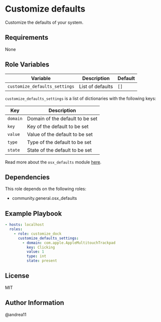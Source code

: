 # Customize defaults

Customize the defaults of your system.

## Requirements

None

## Role Variables

| Variable                      | Description      | Default |
| ----------------------------- | ---------------- | ------- |
| `customize_defaults_settings` | List of defaults | `[]`    |

`customize_defaults_settings` is a list of dictionaries with the following keys:

| Key      | Description                     |
| -------- | ------------------------------- |
| `domain` | Domain of the default to be set |
| `key`    | Key of the default to be set    |
| `value`  | Value of the default to be set  |
| `type`   | Type of the default to be set   |
| `state`  | State of the default to be set  |

Read more about the `osx_defaults` module [here](https://docs.ansible.com/ansible/latest/collections/community/general/osx_defaults_module.html).

## Dependencies

This role depends on the following roles:

- community.general.osx_defaults

## Example Playbook

```yaml
- hosts: localhost
  roles:
    - role: customize_dock
      customize_defaults_settings:
        - domain: com.apple.AppleMultitouchTrackpad
          key: Clicking
          value: 1
          type: int
          state: present
```

## License

MIT

## Author Information

@andrea11
